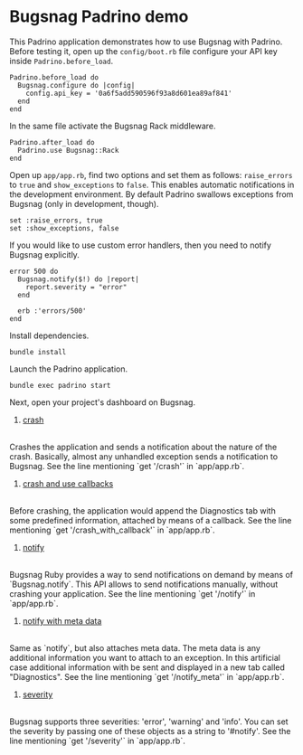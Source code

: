 # Bugsnag Padrino demo

This Padrino application demonstrates how to use Bugsnag with Padrino. Before
testing it, open up the `config/boot.rb` file configure your API key inside
`Padrino.before_load`.

```
Padrino.before_load do
  Bugsnag.configure do |config|
    config.api_key = '0a6f5add590596f93a8d601ea89af841'
  end
end
```

In the same file activate the Bugsnag Rack middleware.

```
Padrino.after_load do
  Padrino.use Bugsnag::Rack
end
```

Open up `app/app.rb`, find two options and set them as follows: `raise_errors`
to `true` and `show_exceptions` to `false`. This enables automatic notifications
in the development environment. By default Padrino swallows exceptions from
Bugsnag (only in development, though).

```
set :raise_errors, true
set :show_exceptions, false
```

If you would like to use custom error handlers, then you need to notify Bugsnag
explicitly.

```
error 500 do
  Bugsnag.notify($!) do |report|
    report.severity = "error"
  end
  
  erb :'errors/500'
end
```

Install dependencies.

```
bundle install
```

Launch the Padrino application.

```
bundle exec padrino start
```

Next, open your project's dashboard on Bugsnag.

1. [crash](http://localhost:9292/crash)
<br/>
Crashes the application and sends a notification about the nature of the crash.
Basically, almost any unhandled exception sends a notification to Bugsnag. See
the line mentioning `get '/crash'` in `app/app.rb`.

1. [crash and use callbacks](http://localhost:9292/crash_with_callback)
<br/>
Before crashing, the application would append the Diagnostics tab with some
predefined information, attached by means of a callback. See the line mentioning
`get '/crash_with_callback'` in `app/app.rb`.

1. [notify](http://localhost:9292/notify)
<br/>
Bugsnag Ruby provides a way to send notifications on demand by means of
`Bugsnag.notify`. This API allows to send notifications manually, without
crashing your application. See the line mentioning `get '/notify'` in
`app/app.rb`.

1. [notify with meta data](http://localhost:9292/notify_meta)
<br/>
Same as `notify`, but also attaches meta data. The meta data is any additional
information you want to attach to an exception. In this artificial case
additional information with be sent and displayed in a new tab called
"Diagnostics". See the line mentioning `get '/notify_meta'` in `app/app.rb`.

1. [severity](http://localhost:9292/severity)
<br/>
Bugsnag supports three severities: 'error', 'warning' and 'info'. You can set
the severity by passing one of these objects as a string to '#notify'. See the
line mentioning `get '/severity'` in `app/app.rb`.
